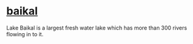 # [baikal](https://en.wikipedia.org/wiki/Lake_Baikal)

Lake Baikal is a largest fresh water lake which has more than 300 rivers flowing in to it.
